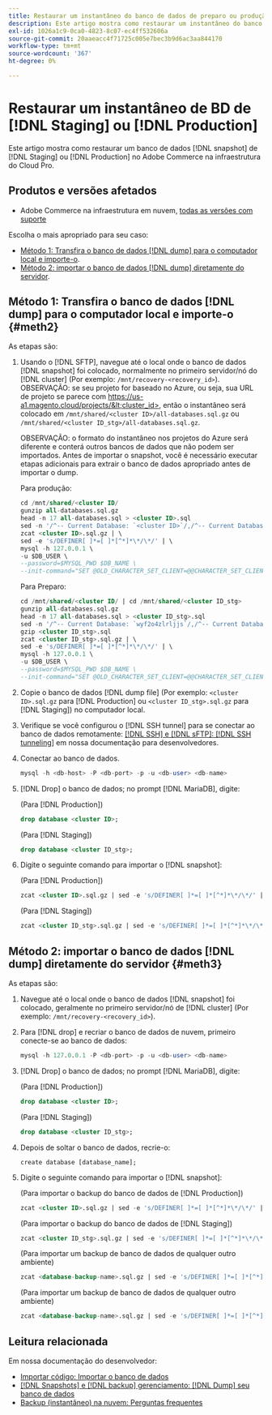 ```yaml
---
title: Restaurar um instantâneo do banco de dados de preparo ou produção
description: Este artigo mostra como restaurar um instantâneo do banco de dados de Preparo ou Produção na Adobe Commerce na infraestrutura em nuvem.
exl-id: 1026a1c9-0ca0-4823-8c07-ec4ff532606a
source-git-commit: 20aaeacc4f71725c005e7bec3b9d6ac3aa844170
workflow-type: tm+mt
source-wordcount: '367'
ht-degree: 0%

---
```


# Restaurar um instantâneo de BD de [!DNL Staging] ou [!DNL Production]

Este artigo mostra como restaurar um banco de dados [!DNL snapshot] de [!DNL Staging] ou [!DNL Production] no Adobe Commerce na infraestrutura do Cloud Pro.

## Produtos e versões afetados

* Adobe Commerce na infraestrutura em nuvem, [todas as versões com suporte](https://magento.com/sites/default/files/magento-software-lifecycle-policy.pdf)

Escolha o mais apropriado para seu caso:

* [Método 1: Transfira o banco de dados [!DNL dump] para o computador local e importe-o](#meth2).
* [Método 2: importar o banco de dados [!DNL dump] diretamente do servidor](#meth3).

## Método 1: Transfira o banco de dados [!DNL dump] para o computador local e importe-o {#meth2}

As etapas são:

1. Usando o [!DNL SFTP], navegue até o local onde o banco de dados [!DNL snapshot] foi colocado, normalmente no primeiro servidor/nó do [!DNL cluster] (Por exemplo: `/mnt/recovery-<recovery_id>`). OBSERVAÇÃO: se seu projeto for baseado no Azure, ou seja, sua URL de projeto se parece com https://us-a1.magento.cloud/projects/&lt;cluster_id>, então o instantâneo será colocado em `/mnt/shared/<cluster ID>/all-databases.sql.gz` ou `/mnt/shared/<cluster ID_stg>/all-databases.sql.gz`.

   OBSERVAÇÃO: o formato do instantâneo nos projetos do Azure será diferente e conterá outros bancos de dados que não podem ser importados. Antes de importar o snapshot, você     é necessário executar etapas adicionais para extrair o banco de dados apropriado antes de importar o dump.

   Para produção:

   ```sql
   cd /mnt/shared/<cluster ID/
   gunzip all-databases.sql.gz 
   head -n 17 all-databases.sql > <cluster ID>.sql 
   sed -n '/^-- Current Database: `<cluster ID>`/,/^-- Current Database: `/p' all-databases.sql >> <cluster ID>.sql gzip <cluster ID>.sql
   zcat <cluster ID>.sql.gz | \
   sed -e 's/DEFINER[ ]*=[ ]*[^*]*\*/\*/' | \
   mysql -h 127.0.0.1 \
   -u $DB_USER \
   --password=$MYSQL_PWD $DB_NAME \
   --init-command="SET @OLD_CHARACTER_SET_CLIENT=@@CHARACTER_SET_CLIENT ;SET @OLD_CHARACTER_SET_RESULTS=@@CHARACTER_SET_RESULTS ;SET @OLD_COLLATION_CONNECTION=@@COLLATION_CONNECTION ;SET NAMES utf8 ;SET @OLD_TIME_ZONE=@@TIME_ZONE ;SET TIME_ZONE='+00:00' ;SET @OLD_UNIQUE_CHECKS=@@UNIQUE_CHECKS, UNIQUE_CHECKS=0 ;SET @OLD_FOREIGN_KEY_CHECKS=@@FOREIGN_KEY_CHECKS, FOREIGN_KEY_CHECKS=0 ;SET @OLD_SQL_MODE=@@SQL_MODE, SQL_MODE='NO_AUTO_VALUE_ON_ZERO' ;SET @OLD_SQL_NOTES=@@SQL_NOTES, SQL_NOTES=0;"
   ```

   Para Preparo:

   ```sql
   cd /mnt/shared/<cluster ID/ | cd /mnt/shared/<cluster ID_stg>
   gunzip all-databases.sql.gz 
   head -n 17 all-databases.sql > <cluster ID_stg>.sql
   sed -n '/^-- Current Database: `wyf2o4zlrljjs`/,/^-- Current Database: `/p' all-databases.sql >> <cluster ID_stg>.sql 
   gzip <cluster ID_stg>.sql  
   zcat <cluster ID_stg>.sql.gz | \
   sed -e 's/DEFINER[ ]*=[ ]*[^*]*\*/\*/' | \
   mysql -h 127.0.0.1 \
   -u $DB_USER \
   --password=$MYSQL_PWD $DB_NAME \
   --init-command="SET @OLD_CHARACTER_SET_CLIENT=@@CHARACTER_SET_CLIENT ;SET @OLD_CHARACTER_SET_RESULTS=@@CHARACTER_SET_RESULTS ;SET @OLD_COLLATION_CONNECTION=@@COLLATION_CONNECTION ;SET NAMES utf8 ;SET @OLD_TIME_ZONE=@@TIME_ZONE ;SET TIME_ZONE='+00:00' ;SET @OLD_UNIQUE_CHECKS=@@UNIQUE_CHECKS, UNIQUE_CHECKS=0 ;SET @OLD_FOREIGN_KEY_CHECKS=@@FOREIGN_KEY_CHECKS, FOREIGN_KEY_CHECKS=0 ;SET @OLD_SQL_MODE=@@SQL_MODE, SQL_MODE='NO_AUTO_VALUE_ON_ZERO' ;SET @OLD_SQL_NOTES=@@SQL_NOTES, SQL_NOTES=0;"
   ```

1. Copie o banco de dados [!DNL dump file] (Por exemplo: `<cluster ID>.sql.gz` para [!DNL Production] ou `<cluster ID_stg>.sql.gz` para [!DNL Staging]) no computador local.
1. Verifique se você configurou o [!DNL SSH tunnel] para se conectar ao banco de dados remotamente: [[!DNL SSH] e [!DNL sFTP]: [!DNL SSH tunneling]](https://experienceleague.adobe.com/en/docs/commerce-cloud-service/user-guide/develop/secure-connections#env-start-tunn) em nossa documentação para desenvolvedores.
1. Conectar ao banco de dados.

   ```sql
   mysql -h <db-host> -P <db-port> -p -u <db-user> <db-name>
   ```

1. [!DNL Drop] o banco de dados; no prompt [!DNL MariaDB], digite:

   (Para [!DNL Production])

   ```sql
   drop database <cluster ID>;
   ```

   (Para [!DNL Staging])

   ```sql
   drop database <cluster ID_stg>;
   ```

1. Digite o seguinte comando para importar o [!DNL snapshot]:

   (Para [!DNL Production])

   ```sql
   zcat <cluster ID>.sql.gz | sed -e 's/DEFINER[ ]*=[ ]*[^*]*\*/\*/' | mysql -h 127.0.0.1 -P <db-port> -p -u   <db-user> <db-name>
   ```

   (Para [!DNL Staging])

   ```sql
   zcat <cluster ID_stg>.sql.gz | sed -e 's/DEFINER[ ]*=[ ]*[^*]*\*/\*/' | mysql -h 127.0.0.1 -P <db-port> -p -u   <db-user> <db-name>
   ```

## Método 2: importar o banco de dados [!DNL dump] diretamente do servidor {#meth3}

As etapas são:

1. Navegue até o local onde o banco de dados [!DNL snapshot] foi colocado, geralmente no primeiro servidor/nó de [!DNL cluster] (Por exemplo: `/mnt/recovery-<recovery_id>`).
1. Para [!DNL drop] e recriar o banco de dados de nuvem, primeiro conecte-se ao banco de dados:

   ```sql
   mysql -h 127.0.0.1 -P <db-port> -p -u <db-user> <db-name>
   ```

1. [!DNL Drop] o banco de dados; no prompt [!DNL MariaDB], digite:

   (Para [!DNL Production])

   ```sql
   drop database <cluster ID>;
   ```

   (Para [!DNL Staging])

   ```sql
   drop database <cluster ID_stg>;
   ```

1. Depois de soltar o banco de dados, recrie-o:

   ```mysql
   create database [database_name];
   ```

1. Digite o seguinte comando para importar o [!DNL snapshot]:

   (Para importar o backup do banco de dados de [!DNL Production])

   ```sql
   zcat <cluster ID>.sql.gz | sed -e 's/DEFINER[ ]*=[ ]*[^*]*\*/\*/' | mysql -h 127.0.0.1 -p -u <db-user> <db-name>
   ```

   (Para importar o backup do banco de dados de [!DNL Staging])

   ```sql
   zcat <cluster ID_stg>.sql.gz | sed -e 's/DEFINER[ ]*=[ ]*[^*]*\*/\*/' | mysql -h 127.0.0.1 -p -u <db-user> <db-name>
   ```

   (Para importar um backup de banco de dados de qualquer outro ambiente)

   ```sql
   zcat <database-backup-name>.sql.gz | sed -e 's/DEFINER[ ]*=[ ]*[^*]*\*/\*/' | mysql -h 127.0.0.1 -p -u <db-user> <db-name>
   ```

   (Para importar um backup de banco de dados de qualquer outro ambiente)

   ```sql
   zcat <database-backup-name>.sql.gz | sed -e 's/DEFINER[ ]*=[ ]*[^*]*\*/\*/' | mysql -h 127.0.0.1 -p -u <db-user> <db-name>
   ```

## Leitura relacionada

Em nossa documentação do desenvolvedor:

* [Importar código: Importar o banco de dados](https://experienceleague.adobe.com/en/docs/commerce-cloud-service/user-guide/develop/deploy/staging-production)
* [[!DNL Snapshots] e [!DNL backup] gerenciamento: [!DNL Dump] seu banco de dados](https://experienceleague.adobe.com/en/docs/commerce-cloud-service/user-guide/develop/storage/snapshots)
* [Backup (instantâneo) na nuvem: Perguntas frequentes](https://experienceleague.adobe.com/en/docs/commerce-knowledge-base/kb/faq/backup-snapshot-on-cloud-faq)
